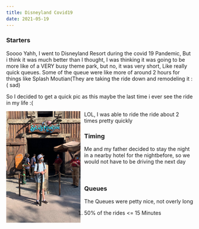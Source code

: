 ```yaml
---
title: Disneyland Covid19
date: 2021-05-19
---
```


### Starters
Soooo Yahh, I went to Disneyland Resort during the covid 19 Pandemic, But i think it was much better than I thought, I was thinking it was going to be more like of a VERY busy theme park, but no, it was very short, Like really quick queues. Some of the queue were like more of around 2 hours for things like Splash Moutian(They are taking the ride down and remodeling it :( sad)

So I decided to get a quick pic as this maybe the last time i ever see the ride in my life :(

<img src="https://github.com/nolant108/website-engine/blob/master/cdn/disney/IMG_8964.JPG?raw=true"
     alt="splash"
     style="float: left; margin-right: 10px;"
     width="200" 
     height="300" />




LOL, I was able to ride the ride about 2 times pretty quickly

### Timing
Me and my father decided to stay the night in a nearby hotel for the nightbefore, so we would not have to be driving the next day

<br>

### Queues
The Queues were petty nice, not overly long
1. 50% of the rides <= 15 Minutes 